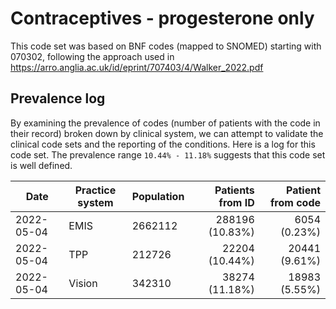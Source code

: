 # Contraceptives - progesterone only

This code set was based on BNF codes (mapped to SNOMED) starting with 070302, following the approach used in https://arro.anglia.ac.uk/id/eprint/707403/4/Walker_2022.pdf

## Prevalence log

By examining the prevalence of codes (number of patients with the code in their record) broken down by clinical system, we can attempt to validate the clinical code sets and the reporting of the conditions. Here is a log for this code set. The prevalence range `10.44% - 11.18%` suggests that this code set is well defined.


| Date       | Practice system | Population | Patients from ID | Patient from code |
| ---------- | --------------- | ---------- | ---------------: | ----------------: |
| 2022-05-04 | EMIS            | 2662112    |  288196 (10.83%) |      6054 (0.23%) |
| 2022-05-04 | TPP             |  212726    |   22204 (10.44%) |     20441 (9.61%) |
| 2022-05-04 | Vision          |  342310    |   38274 (11.18%) |     18983 (5.55%) |
